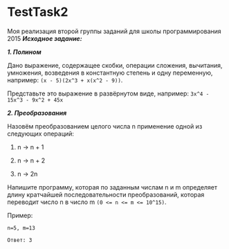 # TestTask2
Моя реализация второй группы заданий для школы программирования 2015
***Исходное задание:***

***1. Полином***

Дано выражение, содержащее скобки, операции сложения, вычитания, умножения, возведения в константную степень и одну переменную, например: `(x - 5)(2x^3 + x(x^2 - 9))`.

Представьте это выражение в развёрнутом виде, например: `3x^4 - 15x^3 - 9x^2 + 45x`

***2. Преобразования***

Назовём преобразованием целого числа n применение одной из следующих операций:

1) n -> n + 1

2) n -> n + 2

3) n -> 2n

Напишите программу, которая по заданным числам n и m определяет длину кратчайшей последовательности преобразований, которая переводит число n в число m `(0 <= n <= m <= 10^15)`.

Пример:
```
n=5, m=13

Ответ: 3
```
